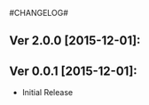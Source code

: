 #CHANGELOG#

Ver 2.0.0 [2015-12-01]:
-------------------------------



Ver 0.0.1 [2015-12-01]:
-------------------------------
 - Initial Release

